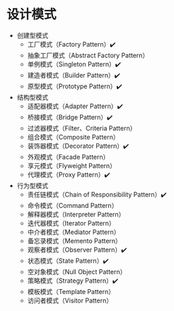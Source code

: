 # 设计模式

- 创建型模式 
  - 工厂模式（Factory Pattern）✔️
  - 抽象工厂模式（Abstract Factory Pattern）
  - 单例模式（Singleton Pattern）✔️ 
  - 建造者模式（Builder Pattern）✔️
  - 原型模式（Prototype Pattern）✔️
- 结构型模式
  - 适配器模式（Adapter Pattern）✔️
  - 桥接模式（Bridge Pattern）✔️
  - 过滤器模式（Filter、Criteria Pattern）
  - 组合模式（Composite Pattern）
  - 装饰器模式（Decorator Pattern）✔️
  - 外观模式（Facade Pattern）
  - 享元模式（Flyweight Pattern）
  - 代理模式（Proxy Pattern）✔️
- 行为型模式
  - 责任链模式（Chain of Responsibility Pattern）✔️
  - 命令模式（Command Pattern）
  - 解释器模式（Interpreter Pattern）
  - 迭代器模式（Iterator Pattern）
  - 中介者模式（Mediator Pattern）
  - 备忘录模式（Memento Pattern）
  - 观察者模式（Observer Pattern）✔️
  - 状态模式（State Pattern）✔️
  - 空对象模式（Null Object Pattern）
  - 策略模式（Strategy Pattern）✔️
  - 模板模式（Template Pattern）
  - 访问者模式（Visitor Pattern）